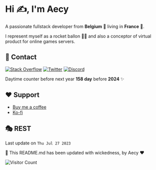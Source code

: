 # Hi ✍, I'm Aecy
A passionate fullstack developer from **Belgium** 🍻 living in **France** 🥖.

I represent myself as a rocket ballon 🚀🎈 and also a conceptor of virtual product for online games servers.

## 📑 Contact
[![Stack Overflow](https://img.shields.io/badge/-Stackoverflow-FE7A16?logo=stack-overflow&logoColor=white)](https://stackoverflow.com/users/15290194) [![Twitter](https://img.shields.io/badge/Twitter-%231DA1F2.svg?logo=Twitter&logoColor=white)](https://twitter.com/aecyMV) [![Discord](https://img.shields.io/badge/Discord-%237289DA.svg?logo=discord&logoColor=white)](https://discordapp.com/channels/@me/258295794996609024)

Daytime counter before next year **158 day** before **2024** ✨

## ❤️ Support
- [Buy me a coffee](https://www.buymeacoffee.com/aecy)
- [Ko-fi](https://ko-fi.com/aecym)

## 🎭 REST
Last update on `Thu Jul 27 2023`

🤖 This README.md has been updated with wickedness, by Aecy ❤️

![Visitor Count](https://profile-counter.glitch.me/Aecy/count.svg)
